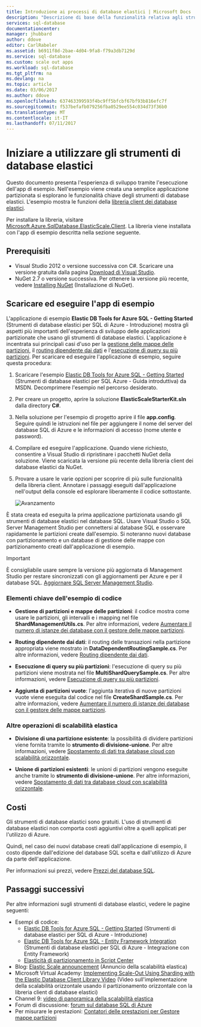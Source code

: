 ```yaml
---
title: Introduzione ai processi di database elastici | Microsoft Docs
description: "Descrizione di base della funzionalità relativa agli strumenti di database elastici del database SQL di Azure, che include un'app di esempio di facile esecuzione."
services: sql-database
documentationcenter: 
manager: jhubbard
author: ddove
editor: CarlRabeler
ms.assetid: b6911f8d-2bae-4d04-9fa8-f79a3db7129d
ms.service: sql-database
ms.custom: scale out apps
ms.workload: sql-database
ms.tgt_pltfrm: na
ms.devlang: na
ms.topic: article
ms.date: 03/06/2017
ms.author: ddove
ms.openlocfilehash: 637463399593f4bc9ff5bfcbf67bf93b816efc7f
ms.sourcegitcommit: f537befafb079256fba0529ee554c034d73f36b0
ms.translationtype: MT
ms.contentlocale: it-IT
ms.lasthandoff: 07/11/2017
---
```

# <a name="get-started-with-elastic-database-tools"></a>Iniziare a utilizzare gli strumenti di database elastici
Questo documento presenta l'esperienza di sviluppo tramite l'esecuzione dell'app di esempio. Nell'esempio viene creata una semplice applicazione partizionata si esplorano le funzionalità chiave degli strumenti di database elastici. L'esempio mostra le funzioni della [libreria client dei database elastici](sql-database-elastic-database-client-library.md).

Per installare la libreria, visitare [Microsoft.Azure.SqlDatabase.ElasticScale.Client](https://www.nuget.org/packages/Microsoft.Azure.SqlDatabase.ElasticScale.Client/). La libreria viene installata con l'app di esempio descritta nella sezione seguente.

## <a name="prerequisites"></a>Prerequisiti
* Visual Studio 2012 o versione successiva con C#. Scaricare una versione gratuita dalla pagina [Download di Visual Studio](http://www.visualstudio.com/downloads/download-visual-studio-vs.aspx).
* NuGet 2.7 o versione successiva. Per ottenere la versione più recente, vedere [Installing NuGet](http://docs.nuget.org/docs/start-here/installing-nuget) (Installazione di NuGet).

## <a name="download-and-run-the-sample-app"></a>Scaricare ed eseguire l'app di esempio
L'applicazione di esempio **Elastic DB Tools for Azure SQL - Getting Started** (Strumenti di database elastici per SQL di Azure - Introduzione) mostra gli aspetti più importanti dell'esperienza di sviluppo delle applicazioni partizionate che usano gli strumenti di database elastici. L'applicazione è incentrata sui principali casi d'uso per la [gestione delle mappe delle partizioni](sql-database-elastic-scale-shard-map-management.md), il [routing dipendente dai dati](sql-database-elastic-scale-data-dependent-routing.md) e l'[esecuzione di query su più partizioni](sql-database-elastic-scale-multishard-querying.md). Per scaricare ed eseguire l'applicazione di esempio, seguire questa procedura: 

1. Scaricare l'esempio [Elastic DB Tools for Azure SQL - Getting Started](https://code.msdn.microsoft.com/windowsapps/Elastic-Scale-with-Azure-a80d8dc6) (Strumenti di database elastici per SQL Azure - Guida introduttiva) da MSDN. Decomprimere l'esempio nel percorso desiderato.

2. Per creare un progetto, aprire la soluzione **ElasticScaleStarterKit.sln** dalla directory **C#**.

3. Nella soluzione per l'esempio di progetto aprire il file **app.config**. Seguire quindi le istruzioni nel file per aggiungere il nome del server del database SQL di Azure e le informazioni di accesso (nome utente e password).

4. Compilare ed eseguire l'applicazione. Quando viene richiesto, consentire a Visual Studio di ripristinare i pacchetti NuGet della soluzione. Viene scaricata la versione più recente della libreria client dei database elastici da NuGet.

5. Provare a usare le varie opzioni per scoprire di più sulle funzionalità della libreria client. Annotare i passaggi eseguiti dall'applicazione nell'output della console ed esplorare liberamente il codice sottostante.
   
    ![Avanzamento][4]

È stata creata ed eseguita la prima applicazione partizionata usando gli strumenti di database elastici nel database SQL. Usare Visual Studio o SQL Server Management Studio per connettersi al database SQL e osservare rapidamente le partizioni create dall'esempio. Si noteranno nuovi database con partizionamento e un database di gestione delle mappe con partizionamento creati dall'applicazione di esempio.

> [!IMPORTANT]
> È consigliabile usare sempre la versione più aggiornata di Management Studio per restare sincronizzati con gli aggiornamenti per Azure e per il database SQL. [Aggiornare SQL Server Management Studio](https://msdn.microsoft.com/library/mt238290.aspx).
> 
> 

### <a name="key-pieces-of-the-code-sample"></a>Elementi chiave dell'esempio di codice
* **Gestione di partizioni e mappe delle partizioni**: il codice mostra come usare le partizioni, gli intervalli e i mapping nel file **ShardManagementUtils.cs**. Per altre informazioni, vedere [Aumentare il numero di istanze dei database con il gestore delle mappe partizioni](http://go.microsoft.com/?linkid=9862595).  

* **Routing dipendente dai dati**: il routing delle transazioni nella partizione appropriata viene mostrato in **DataDependentRoutingSample.cs**. Per altre informazioni, vedere [Routing dipendente dai dati](http://go.microsoft.com/?linkid=9862596). 

* **Esecuzione di query su più partizioni**: l'esecuzione di query su più partizioni viene mostrata nel file **MultiShardQuerySample.cs**. Per altre informazioni, vedere [Esecuzione di query su più partizioni](http://go.microsoft.com/?linkid=9862597).

* **Aggiunta di partizioni vuote**: l'aggiunta iterativa di nuove partizioni vuote viene eseguita dal codice nel file **CreateShardSample.cs**. Per altre informazioni, vedere [Aumentare il numero di istanze dei database con il gestore delle mappe partizioni](http://go.microsoft.com/?linkid=9862595).

### <a name="other-elastic-scale-operations"></a>Altre operazioni di scalabilità elastica
* **Divisione di una partizione esistente**: la possibilità di dividere partizioni viene fornita tramite lo **strumento di divisione-unione**. Per altre informazioni, vedere [Spostamento di dati tra database cloud con scalabilità orizzontale](sql-database-elastic-scale-overview-split-and-merge.md).

* **Unione di partizioni esistenti**: le unioni di partizioni vengono eseguite anche tramite lo **strumento di divisione-unione**. Per altre informazioni, vedere [Spostamento di dati tra database cloud con scalabilità orizzontale](sql-database-elastic-scale-overview-split-and-merge.md).   

## <a name="cost"></a>Costi
Gli strumenti di database elastici sono gratuiti. L'uso di strumenti di database elastici non comporta costi aggiuntivi oltre a quelli applicati per l'utilizzo di Azure. 

Quindi, nel caso dei nuovi database creati dall'applicazione di esempio, il costo dipende dall'edizione del database SQL scelta e dall'utilizzo di Azure da parte dell'applicazione.

Per informazioni sui prezzi, vedere [Prezzi del database SQL](https://azure.microsoft.com/pricing/details/sql-database/).

## <a name="next-steps"></a>Passaggi successivi
Per altre informazioni sugli strumenti di database elastici, vedere le pagine seguenti:

* Esempi di codice: 
  * [Elastic DB Tools for Azure SQL - Getting Started](http://code.msdn.microsoft.com/Elastic-Scale-with-Azure-a80d8dc6?SRC=VSIDE) (Strumenti di database elastici per SQL di Azure - Introduzione)
  * [Elastic DB Tools for Azure SQL - Entity Framework Integration](http://code.msdn.microsoft.com/Elastic-Scale-with-Azure-bae904ba?SRC=VSIDE) (Strumenti di database elastici per SQL di Azure - Integrazione con Entity Framework)
  * [Elasticità di partizionamento in Script Center](https://gallery.technet.microsoft.com/scriptcenter/Elastic-Scale-Shard-c9530cbe)
* Blog: [Elastic Scale announcement](https://azure.microsoft.com/blog/2014/10/02/introducing-elastic-scale-preview-for-azure-sql-database/) (Annuncio della scalabilità elastica)
* Microsoft Virtual Academy: [Implementing Scale-Out Using Sharding with the Elastic Database Client Library Video](https://mva.microsoft.com/training-courses/elastic-database-capabilities-with-azure-sql-db-16554?l=lWyQhF1fC_6306218965) (Video sull'implementazione della scalabilità orizzontale usando il partizionamento orizzontale con la libreria client di database elastici) 
* Channel 9: [video di panoramica della scalabilità elastica](http://channel9.msdn.com/Shows/Data-Exposed/Azure-SQL-Database-Elastic-Scale)
* Forum di discussione: [forum sul database SQL di Azure](http://social.msdn.microsoft.com/forums/azure/home?forum=ssdsgetstarted)
* Per misurare le prestazioni: [Contatori delle prestazioni per Gestore mappe partizioni](sql-database-elastic-database-client-library.md)

<!--Anchors-->
[The Elastic Scale Sample Application]: #The-Elastic-Scale-Sample-Application
[Download and Run the Sample App]: #Download-and-Run-the-Sample-App
[Cost]: #Cost
[Next steps]: #next-steps

<!--Image references-->
[1]: ./media/sql-database-elastic-scale-get-started/newProject.png
[2]: ./media/sql-database-elastic-scale-get-started/click-online.png
[3]: ./media/sql-database-elastic-scale-get-started/click-CSharp.png
[4]: ./media/sql-database-elastic-scale-get-started/output2.png

